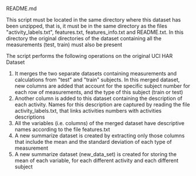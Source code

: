 
README.md


This script must be located in the same directory where this dataset has been unzipped, that is, it must be in the same directory as the files "activity_labels.txt", features.txt, features_info.txt and README.txt. In this directory the original directories of the dataset containing all the measurements (test, train) must also be present

The script performs the following operations on the original UCI HAR Dataset<ol>
<li>It merges the two separate datasets containing measurements and calculations from "test" and "train" subjects. In this merged dataset, new columns are added that account for the specific subject number for each row of measurements, and the type of this subject (train or test)</li>
<li>Another column is added to this dataset containing the description of each activity. Names for this description are captured by reading the file activity_labels.txt, that links activities numbers with activities descriptions</li>
<li>All the variables (i.e. columns) of the merged dataset have descriptive names according to the file features.txt</li>
<li>A new summarize dataset is created by extracting only those columns that include the mean and the standard deviation of each type of measurement</li>
<li>A new summarize dataset (new_data_set) is created for storing the mean of each variable, for each different activity and each different subject</li>
</ol>


